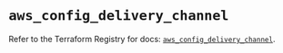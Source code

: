 # `aws_config_delivery_channel`

Refer to the Terraform Registry for docs: [`aws_config_delivery_channel`](https://registry.terraform.io/providers/hashicorp/aws/5.69.0/docs/resources/config_delivery_channel).
